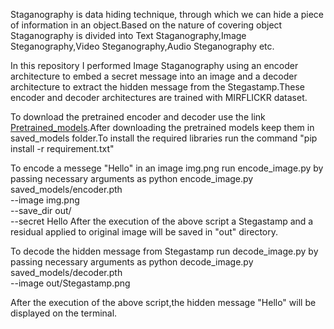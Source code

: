 Staganography is data hiding technique, through which we can hide a piece of information in an object.Based on the nature of covering object Staganography is divided into Text Staganography,Image Steganography,Video Steganography,Audio Steganography etc.


In this repository I performed Image Staganography using an encoder architecture to embed a secret message into an image and a decoder architecture to extract the hidden message from the Stegastamp.These encoder and decoder architectures are trained with MIRFLICKR dataset.

To download the pretrained encoder and decoder use the link [Pretrained_models](https://drive.google.com/drive/folders/102Gws6tW6zlAMpr7cYTG_0JE1mDaJWF9?usp=sharing).After downloading the pretrained models keep them in saved_models folder.To install the required libraries run the command "pip install -r requirement.txt"


To encode a messege "Hello" in an image img.png run encode_image.py by passing necessary arguments as
    python encode_image.py \
    saved_models/encoder.pth \
  --image img.png  \
  --save_dir out/ \
  --secret Hello
  After the execution of the above script a Stegastamp and a residual applied to original image will be saved in "out" directory.
  
  
  
  
To decode the hidden message from Stegastamp run decode_image.py by passing necessary arguments as 
    python decode_image.py \
    saved_models/decoder.pth \
    --image out/Stegastamp.png
   
 After the execution of the above script,the hidden message "Hello" will be displayed on the terminal.
    
    

